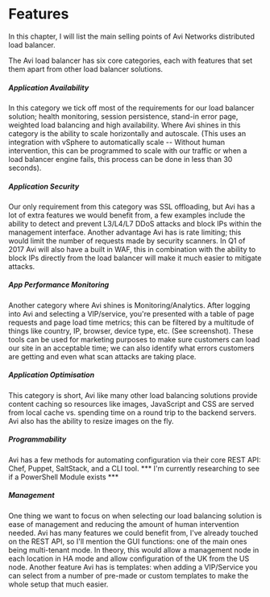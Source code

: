 # Features

In this chapter, I will list the main selling points of Avi Networks
distributed load balancer.

The Avi load balancer has six core categories, each with features that set them
apart from other load balancer solutions.

##### Application Availability
In this category we tick off most of the requirements for our load balancer
solution; health monitoring, session persistence, stand-in error page, weighted
load balancing and high availability. Where Avi shines in this category is the
ability to scale horizontally and autoscale. (This uses an integration with
vSphere to automatically scale -- Without human intervention, this can be
programmed to scale with our traffic or when a load balancer engine fails, this
process can be done in less than 30 seconds).

##### Application Security
Our only requirement from this category was SSL offloading, but Avi has a lot
of extra features we would benefit from, a few examples include the ability to
detect and prevent L3/L4/L7 DDoS attacks and block IPs within the management
interface. Another advantage Avi has is rate limiting; this would limit the
number of requests made by security scanners. In Q1 of 2017 Avi will also have
a built in WAF, this in combination with the ability to block IPs directly from
the load balancer will make it much easier to mitigate attacks.

##### App Performance Monitoring
Another category where Avi shines is Monitoring/Analytics. After logging into
Avi and selecting a VIP/service, you're presented with a table of page requests
and page load time metrics; this can be filtered by a multitude of things like
country, IP, browser, device type, etc. (See screenshot).  These tools can be
used for marketing purposes to make sure customers can load our site in an
acceptable time; we can also identify what errors customers are getting and
even what scan attacks are taking place.

##### Application Optimisation
This category is short, Avi like many other load balancing solutions provide
content caching so resources like images, JavaScript and CSS are served from
local cache vs. spending time on a round trip to the backend servers. Avi also
has the ability to resize images on the fly.

##### Programmability
Avi has a few methods for automating configuration via their core REST API:
Chef, Puppet, SaltStack, and a CLI tool. *** I'm currently researching to see
if a PowerShell Module exists ***

##### Management
One thing we want to focus on when selecting our load balancing solution is
ease of management and reducing the amount of human intervention needed.  Avi
has many features we could benefit from, I've already touched on the REST API,
so I'll mention the GUI functions: one of the main ones being multi-tenant
mode. In theory, this would allow a management node in each location in HA mode
and allow configuration of the UK from the US node.  Another feature Avi has is
templates: when adding a VIP/Service you can select from a number of pre-made
or custom templates to make the whole setup that much easier.

